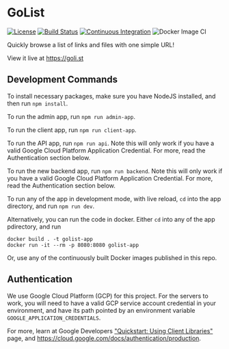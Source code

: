 # GoList

[![License](https://img.shields.io/badge/License-Apache%202.0-blue.svg)](https://opensource.org/licenses/Apache-2.0)
[![Build Status](https://travis-ci.com/Gan-Tu/GoList.svg?branch=main)](https://travis-ci.com/Gan-Tu/GoList)
[![Continuous Integration](https://github.com/Gan-Tu/GoList/actions/workflows/ci.yml/badge.svg)](https://github.com/Gan-Tu/GoList/actions/workflows/ci.yml)
![Docker Image CI](https://github.com/Gan-Tu/GoList/workflows/Docker%20Image%20CI/badge.svg?branch=main)

Quickly browse a list of links and files with one simple URL!

View it live at https://goli.st

## Development Commands

To install necessary packages, make sure you have NodeJS installed, and then run `npm install`.

To run the admin app, run `npm run admin-app`.

To run the client app, run `npm run client-app`.

To run the API app, run `npm run api`. Note this will only work if you have a valid Google Cloud Platform Application Credential. For more, read the Authentication section below.

To run the new backend app, run `npm run backend`. Note this will only work if you have a valid Google Cloud Platform Application Credential. For more, read the Authentication section below.

To run any of the app in development mode, with live reload, `cd` into the app directory, and run `npm run dev`.

Alternatively, you can run the code in docker. Either `cd` into any of the app pdirectory, and run

```
docker build . -t golist-app
docker run -it --rm -p 8080:8080 golist-app
```

Or, use any of the continuously built Docker images published in this repo.

## Authentication

We use Google Cloud Platform (GCP) for this project. For the servers to work, you will need to have a valid GCP service account credential in your environment, and have its path pointed by an environment variable `GOOGLE_APPLICATION_CREDENTIALS`.

For more, learn at Google Developers ["Quickstart: Using Client Libraries"](https://developers.google.com/analytics/devguides/config/admin/v1/quickstart-client-libraries) page, and https://cloud.google.com/docs/authentication/production.
